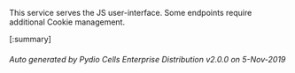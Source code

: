 






This service serves the JS user-interface. Some endpoints require additional Cookie management.

[:summary]

###### Auto generated by Pydio Cells Enterprise Distribution v2.0.0 on 5-Nov-2019

